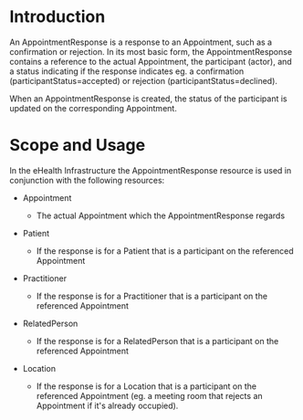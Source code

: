 # Introduction

An AppointmentResponse is a response to an Appointment, such as a confirmation or rejection. In its most basic form, the AppointmentResponse contains a reference to the actual Appointment, 
the participant (actor), and a status indicating if the response indicates eg. a confirmation (participantStatus=accepted) or rejection (participantStatus=declined).

When an AppointmentResponse is created, the status of the participant is updated on the corresponding
Appointment.

# Scope and Usage
In the eHealth Infrastructure the AppointmentResponse resource is used in conjunction with the following resources:

- Appointment
  - The actual Appointment which the AppointmentResponse regards
  
- Patient
  - If the response is for a Patient that is a participant on the referenced Appointment

- Practitioner
  - If the response is for a Practitioner that is a participant on the referenced Appointment

- RelatedPerson
  - If the response is for a RelatedPerson that is a participant on the referenced Appointment

- Location
  - If the response is for a Location that is a participant on the referenced Appointment (eg. a meeting room that rejects an Appointment if it's already occupied).

